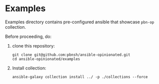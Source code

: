 # Examples

Examples directory contains pre-configured ansible that showcase `pbn-op` collection.

Before proceeding, do:

1. clone this repository:
    ```
    git clone git@github.com:pbnsh/ansible-opinionated.git
    cd ansible-opinionated/examples
    ```

2. Install collection:
    ```
    ansible-galaxy collection install ../ -p ./collections --force
    ```
